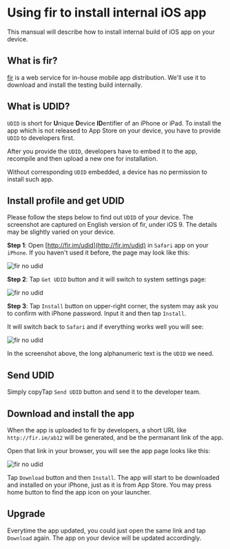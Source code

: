 # Using fir to install internal iOS app

This mansual will describe how to install internal build of iOS app on your device.

## What is fir?

[fir](http://fir.im/) is a web service for in-house mobile app distribution. We'll use it to download and install the testing build internally.

## What is UDID?

`UDID` is short for **U**nique **D**evice **ID**entifier of an iPhone or iPad. To install the app which is not released to App Store on your device, you have to provide `UDID` to developers first.

After you provide the `UDID`, developers have to embed it to the app, recompile and then upload a new one for installation.

Without corresponding `UDID` embedded, a device has no permission to install such app.

## Install profile and get UDID

Please follow the steps below to find out `UDID` of your device. The screenshot are captured on English version of fir, under iOS 9. The details may be slightly varied on your device.

**Step 1**: Open [http://fir.im/udid](http://fir.im/udid) in `Safari` app on your `iPhone`. If you haven't used it before, the page may look like this:

![fir no udid](./img/fir_no_udid.png)

**Step 2**: Tap `Get UDID` button and it will switch to system settings page:

![fir no udid](./img/fir_profile_install.png)

**Step 3**: Tap `Install` button on upper-right corner, the system may ask you to confirm with iPhone password. Input it and then tap `Install`.

It will switch back to `Safari` and if everything works well you will see:

![fir no udid](./img/fir_had_udid.png)

In the screenshot above, the long alphanumeric text is the `UDID` we need.

## Send UDID

Simply copyTap `Send UDID` button and send it to the developer team.

## Download and install the app

When the app is uploaded to fir by developers, a short URL like `http://fir.im/ab12` will be generated, and be the permanant link of the app. 

Open that link in your browser, you will see the app page looks like this:

![fir no udid](./img/fir_app_sample.png)

Tap `Download` button and then `Install`. The app will start to be downloaded and installed on your iPhone, just as it is from App Store. You may press home button to find the app icon on your launcher.

## Upgrade

Everytime the app updated, you could just open the same link and tap `Download` again. The app on your device will be updated accordingly.
